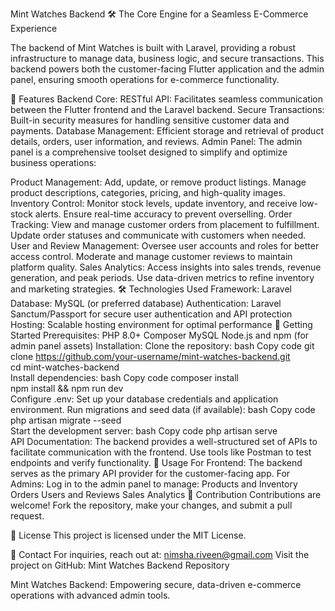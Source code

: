 Mint Watches Backend 🛠️
The Core Engine for a Seamless E-Commerce Experience

The backend of Mint Watches is built with Laravel, providing a robust infrastructure to manage data, business logic, and secure transactions. This backend powers both the customer-facing Flutter application and the admin panel, ensuring smooth operations for e-commerce functionality.

🌟 Features
Backend Core:
RESTful API: Facilitates seamless communication between the Flutter frontend and the Laravel backend.
Secure Transactions: Built-in security measures for handling sensitive customer data and payments.
Database Management: Efficient storage and retrieval of product details, orders, user information, and reviews.
Admin Panel:
The admin panel is a comprehensive toolset designed to simplify and optimize business operations:

Product Management:
Add, update, or remove product listings.
Manage product descriptions, categories, pricing, and high-quality images.
Inventory Control:
Monitor stock levels, update inventory, and receive low-stock alerts.
Ensure real-time accuracy to prevent overselling.
Order Tracking:
View and manage customer orders from placement to fulfillment.
Update order statuses and communicate with customers when needed.
User and Review Management:
Oversee user accounts and roles for better access control.
Moderate and manage customer reviews to maintain platform quality.
Sales Analytics:
Access insights into sales trends, revenue generation, and peak periods.
Use data-driven metrics to refine inventory and marketing strategies.
🛠️ Technologies Used
Framework: Laravel
Database: MySQL (or preferred database)
Authentication: Laravel Sanctum/Passport for secure user authentication and API protection
Hosting: Scalable hosting environment for optimal performance
📌 Getting Started
Prerequisites:
PHP 8.0+
Composer
MySQL
Node.js and npm (for admin panel assets)
Installation:
Clone the repository:
bash
Copy code
git clone https://github.com/your-username/mint-watches-backend.git  
cd mint-watches-backend  
Install dependencies:
bash
Copy code
composer install  
npm install && npm run dev  
Configure .env:
Set up your database credentials and application environment.
Run migrations and seed data (if available):
bash
Copy code
php artisan migrate --seed  
Start the development server:
bash
Copy code
php artisan serve  
API Documentation:
The backend provides a well-structured set of APIs to facilitate communication with the frontend.
Use tools like Postman to test endpoints and verify functionality.
📖 Usage
For Frontend: The backend serves as the primary API provider for the customer-facing app.
For Admins: Log in to the admin panel to manage:
Products and Inventory
Orders
Users and Reviews
Sales Analytics
🤝 Contribution
Contributions are welcome! Fork the repository, make your changes, and submit a pull request.

📜 License
This project is licensed under the MIT License.

📧 Contact
For inquiries, reach out at: nimsha.riveen@gmail.com
Visit the project on GitHub: Mint Watches Backend Repository

Mint Watches Backend: Empowering secure, data-driven e-commerce operations with advanced admin tools.

